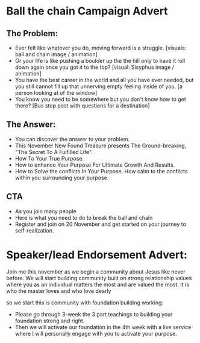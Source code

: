 # Ball the chain Campaign Advert

## The Problem:

- Ever felt like whatever you do, moving forward is a struggle. \[visuals: ball and chain image / animation\]
- Or your life is like pushing a boulder up the the hill only to have it roll down again once you got it to the top? \[visual: Sisyphus image / animation\]
- You have the best career in the world and all you have ever needed, but you still cannot fill up that unnerving empty feeling inside of you. \[a person looking at of the window\]
- You know you need to be somewhere but you don't know how to get there? \[Bus stop post with questions for a destination\]

## The Answer:

- You can discover the answer to your problem.
- This November New Found Treasure presents The Ground-breaking, "The Secret To A Fulfilled Life".
- How To Your True Purpose.
- How to enhance Your Purpose For Ultimate Growth And Results.
- How to Solve the conflicts In Your Purpose. How calm to the conflicts within you surrounding your purpose.

## CTA

- As you join many people
- Here is what you need to do to break the ball and chain
- Register and join on 20 November and get started on your journey to self-realization.


# Speaker/lead Endorsement Advert:

Join me this november as we begin a community about Jesus like never before. 
We will start building community built on strong relationship values where you as an individual matters the most and are valued the most. It is who the master loves and who love dearly

so we start this is community with foundation building working: 
- Please go through 3-week the 3 part teachings to building your foundation strong and right.
- Then we will activate our foundation in the 4th week with a live service where I will personally engage with you to activate your purpose.

